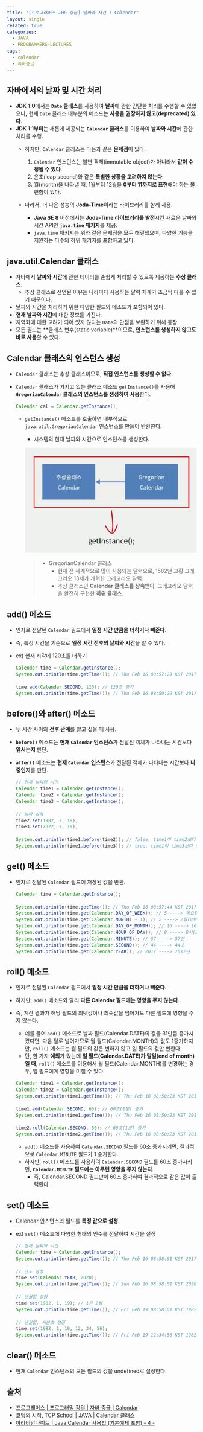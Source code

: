 ```yaml
---
title: "[프로그래머스 자바 중급] 날짜와 시간 : Calendar"
layout: single
related: true
categories:
  - JAVA
  - PROGRAMMERS-LECTURES
tags:
  - calendar
  - 자바중급
---
```


## 자바에서의 날짜 및 시간 처리
- **JDK 1.0**에서는 **`Date` 클래스**를 사용하여 **날짜**에 관한 간단한 처리를 수행할 수 있었으나, 현재 `Date` 클래스 대부분의 메소드는 **사용을 권장하지 않고(deprecated) 있다**.
- **JDK 1.1부터**는 새롭게 제공되는 **`Calendar` 클래스**를 이용하여 **날짜와 시간**에 관한 처리를 수행.
  - 하지만, `Calendar` 클래스는 다음과 같은 **문제점**이 있다.
    1. `Calendar` 인스턴스는 불변 객체(immutable object)가 아니라서 **값이 수정될 수 있다**.
    2. 윤초(leap second)와 같은 **특별한 상황을 고려하지 않는다**.
    3. 월(month)을 나타낼 때, 1월부터 12월을 **0부터 11까지로 표현**해야 하는 불편함이 있다. 

  - 따라서, 더 나은 성능의 **Joda-Time**이라는 라이브러리를 함께 사용.
    - **Java SE 8** 버전에서는 **Joda-Time 라이브러리를 발전**시킨 새로운 날짜와 시간 API인 **`java.time` 패키지**를 제공.
    - `java.time` 패키지는 위와 같은 문제점을 모두 해결했으며, 다양한 기능을 지원하는 다수의 하위 패키지를 포함하고 있다.

## java.util.Calendar 클래스
- 자바에서 **날짜와 시간**에 관한 데이터를 손쉽게 처리할 수 있도록 제공하는 **추상 클래스**.
  - 추상 클래스로 선언된 이유는 나라마다 사용하는 달력 체계가 조금씩 다를 수 있기 때문이다.
- 날짜와 시간을 처리하기 위한 다양한 필드와 메소드가 포함되어 있다.
- **현재 날짜와 시간**에 대한 정보를 가진다.
- 지역화에 대한 고려가 되어 있지 않다는 `Date`의 단점을 보완하기 위해 등장
- 모든 필드는 **클래스 변수(static variable)**이므로, **인스턴스를 생성하지 않고도 바로 사용**할 수 있다. 
 
## Calendar 클래스의 인스턴스 생성
- `Calendar` 클래스는 추상 클래스이므로, **직접 인스턴스를 생성할 수 없다**.
- `Calendar` 클래스가 가지고 있는 클래스 메소드 `getInstance()`를 사용해 **`GregorianCalendar` 클래스의 인스턴스를 생성하여 사용**한다.

  ```java
  Calendar cal = Calendar.getInstance();
  ```
  - `getInstance()` 메소드를 호출하면 내부적으로 `java.util.GregorianCalendar` 인스턴스를 만들어 반환한다.
    - 시스템의 현재 날짜와 시간으로 인스턴스를 생성한다.

    ![Calendar 클래스의 인스턴스 생성](/assets/images/java/calendar_getinstance.png)
  
    >- GregorianCalendar 클래스
    >    - 현재 전 세계적으로 많이 사용되는 달력으로, 1582년 교황 그레고리오 13세가 개혁한 그레고리오 달력.
    >    - 추상 클래스인 **Calendar 클래스를 상속**받아, 그레고리오 달력을 완전히 구현한 **하위 클래스**.

## add() 메소드
- 인자로 전달된 `Calendar` 필드에서 **일정 시간 만큼을 더하거나 빼준다**.
- 즉, 특정 시간을 기준으로 **일정 시간 전후의 날짜와 시간**을 알 수 있다.

- ex) 현재 시각에 120초를 더하기

  ```java
  Calendar time = Calendar.getInstance();
  System.out.println(time.getTime()); // Thu Feb 16 08:57:29 KST 2017
  
  time.add(Calendar.SECOND, 120); // 120초 증가
  System.out.println(time.getTime()); // Thu Feb 16 08:59:29 KST 2017
  ```
  
## before()와 after() 메소드
- 두 시간 사이의 **전후 관계**를 알고 싶을 때 사용.
- **`before()`** 메소드는 **현재 `Calendar` 인스턴스**가 전달된 객체가 나타내는 시간보다 **앞서는지** 판단.
- **`after()`** 메소드는 **현재 `Calendar` 인스턴스**가 전달된 객체가 나타내는 시간보다 **나중인지**를 판단.

  ```java
  // 현재 날짜와 시간
  Calendar time1 = Calendar.getInstance(); 
  Calendar time2 = Calendar.getInstance();
  Calendar time3 = Calendar.getInstance();
  
  // 날짜 설정
  time2.set(1982, 2, 19); 
  time3.set(2022, 2, 19);
  
  System.out.println(time1.before(time2)); // false, time1이 time2보다 앞서지 않는다.
  System.out.println(time1.before(time3)); // true, time1이 time3보다 앞선다.
  ```
  
## get() 메소드
- 인자로 전달된 `Calendar` 필드에 저장된 값을 반환.

  ```java
  Calendar time = Calendar.getInstance();
  
  System.out.println(time.getTime()); // Thu Feb 16 08:57:44 KST 2017 ----> 현재 날짜와 시간
  System.out.println(time.get(Calendar.DAY_OF_WEEK)); // 5 ----> 목요일(1~7, 일~토)
  System.out.println(time.get(Calendar.MONTH) + 1); // 2 ----> 2월(0부터 시작)
  System.out.println(time.get(Calendar.DAY_OF_MONTH)); // 16 ----> 16일
  System.out.println(time.get(Calendar.HOUR_OF_DAY)); // 8 ----> 8시(24시간제)
  System.out.println(time.get(Calendar.MINUTE)); // 57 ----> 57분
  System.out.println(time.get(Calendar.SECOND)); // 44 ----> 44초
  System.out.println(time.get(Calendar.YEAR)); // 2017 ----> 2017년
  ```
  
## roll() 메소드
- 인자로 전달된 `Calendar` 필드에서 **일정 시간 만큼을 더하거나 빼준다**.
- 하지만, `add()` 메소드와 달리 **다른 Calendar 필드에는 영향을 주지 않는다**.
- 즉, 계산 결과가 해당 필드의 최댓값이나 최솟값을 넘어가도 다른 필드에 영향을 주지 않는다.
  - 예를 들어 `add()` 메소드로 날짜 필드(Calendar.DATE)의 값을 31만큼 증가시켰다면, 다음 달로 넘어가므로 월 필드(Calendar.MONTH)의 값도 1증가하지만, `roll()` 메소드는 월 필드의 값은 변하지 않고 일 필드의 값만 변한다.
  - 단, 한 가지 **예외**가 있는데 **일 필드(Calendar.DATE)가 말일(end of month)일 때**, `roll()` 메소드를 이용해서 월 필드(Calendar.MONTH)를 변경하는 경우, 일 필드에게 영향을 미칠 수 있다.

  ```java
  Calendar time1 = Calendar.getInstance();
  Calendar time2 = Calendar.getInstance();
  System.out.println(time1.getTime()); // Thu Feb 16 08:58:23 KST 2017
  
  time1.add(Calendar.SECOND, 60); // 60초(1분) 증가
  System.out.println(time1.getTime()); // Thu Feb 16 08:59:23 KST 2017
  
  time2.roll(Calendar.SECOND, 60); // 60초(1분) 증가
  System.out.println(time2.getTime()); // Thu Feb 16 08:58:23 KST 2017 -> 분 필드에 영향 X
  ```
  - `add()` 메소드를 사용하여 `Calendar.SECOND` 필드를 60초 증가시키면, 결과적으로 `Calendar.MINUTE` 필드가 1 증가한다.
  - 하지만, `roll()` 메소드를 사용하여 `Calendar.SECOND` 필드를 60초 증가시키면, **`Calendar.MINUTE` 필드에는 아무런 영향을 주지 않는다**.
    - 즉, Calendar.SECOND 필드만이 60초 증가하여 결과적으로 같은 값이 출력된다. 

## set() 메소드
- Calendar 인스턴스의 필드를 **특정 값으로 설정**.

- ex) `set()` 메소드에 다양한 형태의 인수를 전달하여 시간을 설정

  ```java
  // 현재 날짜와 시간
  Calendar time = Calendar.getInstance();
  System.out.println(time.getTime()); // Thu Feb 16 08:58:01 KST 2017
  
  // 연도 설정
  time.set(Calendar.YEAR, 2020);
  System.out.println(time.getTime()); // Sun Feb 16 08:58:01 KST 2020
  
  // 년월일 설정
  time.set(1982, 1, 19); // 1은 2월
  System.out.println(time.getTime()); // Fri Feb 19 08:58:01 KST 1982
  
  // 년월일, 시분초 설정
  time.set(1982, 1, 19, 12, 34, 56);
  System.out.println(time.getTime()); // Fri Feb 19 12:34:56 KST 1982
  ```

## clear() 메소드
- 현재 `Calendar` 인스턴스의 모든 필드의 값을 undefined로 설정한다.
  
## 출처
- [프로그래머스 \| 프로그래밍 강의 \| 자바 중급 \| Calendar](https://programmers.co.kr/learn/courses/9/lessons/264)
- [코딩의 시작, TCP School \| JAVA \| Calendar 클래스](https://www.tcpschool.com/java/java_api_calendar)
- [아라비안나이트 \| Java Calendar 사용법 (기본예제 포함) - 4 -](https://arabiannight.tistory.com/123)
